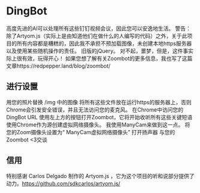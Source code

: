 # DingBot
高度先进的AI可以处理所有这些钉钉视频会议，因此您可以安逸地生活。 警告：除了Artyom.js（实际上是由知道他们在做什么的人编写的代码）之外，关于此项目的所有内容都是糟糕的，因此我不承担不预加载图像，未创建本地https服务器以及使用某些随机操作的责任。 旧版的jQuery。 对不起，噩梦，但是，这件事实际上很有效，玩得开心！ 如果您想了解有关Zoombot的更多信息，我也写了这篇文章https://redpepper.land/blog/zoombot/

## 进行设置
用您的照片替换 /img 中的图像
将所有这些文件放在运行https的服务器上，否则Chrome会引发安全错误，并且无法访问您的麦克风。
在Chrome中访问您的DingBot URL
使用左上方的按钮打开Zoombot，它将开始收听所有这些关键短语
使用Chrome作为源创建虚拟网络摄像头。 我使用ManyCam来做到这一点。
将您的Zoom摄像头设置为“ ManyCam虚拟网络摄像头”
打开扬声器
与您的Zoombot <3交谈


## 信用
特别感谢 Carlos Delgado 制作的 Artyom.js ，它为这个项目的听和说部分提供了动力。https://github.com/sdkcarlos/artyom.js/
